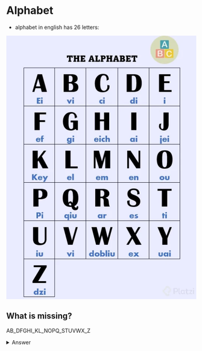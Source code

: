 # Alphabet

- alphabet in english has 26 letters:

![Alphabet](./Statics/alphabet.webp)

## What is missing?
AB_DFGHI_KL_NOPQ_STUVWX_Z

<details>
<summary>Answer</summary>

1. C 
2. J 
3. M 
4. R 
5. Y

</details>

